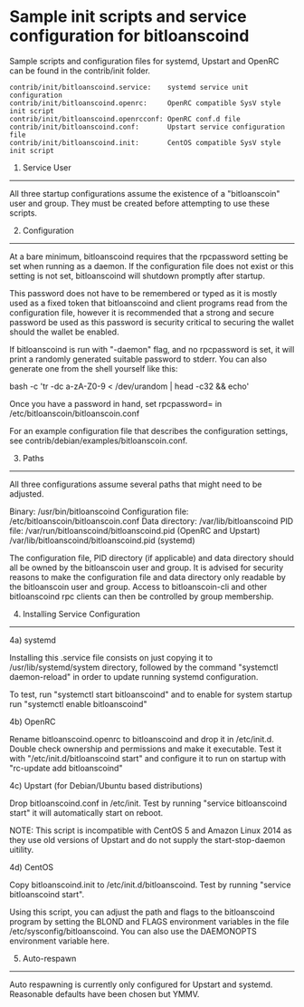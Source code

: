 Sample init scripts and service configuration for bitloanscoind
==========================================================

Sample scripts and configuration files for systemd, Upstart and OpenRC
can be found in the contrib/init folder.

    contrib/init/bitloanscoind.service:    systemd service unit configuration
    contrib/init/bitloanscoind.openrc:     OpenRC compatible SysV style init script
    contrib/init/bitloanscoind.openrcconf: OpenRC conf.d file
    contrib/init/bitloanscoind.conf:       Upstart service configuration file
    contrib/init/bitloanscoind.init:       CentOS compatible SysV style init script

1. Service User
---------------------------------

All three startup configurations assume the existence of a "bitloanscoin" user
and group.  They must be created before attempting to use these scripts.

2. Configuration
---------------------------------

At a bare minimum, bitloanscoind requires that the rpcpassword setting be set
when running as a daemon.  If the configuration file does not exist or this
setting is not set, bitloanscoind will shutdown promptly after startup.

This password does not have to be remembered or typed as it is mostly used
as a fixed token that bitloanscoind and client programs read from the configuration
file, however it is recommended that a strong and secure password be used
as this password is security critical to securing the wallet should the
wallet be enabled.

If bitloanscoind is run with "-daemon" flag, and no rpcpassword is set, it will
print a randomly generated suitable password to stderr.  You can also
generate one from the shell yourself like this:

bash -c 'tr -dc a-zA-Z0-9 < /dev/urandom | head -c32 && echo'

Once you have a password in hand, set rpcpassword= in /etc/bitloanscoin/bitloanscoin.conf

For an example configuration file that describes the configuration settings,
see contrib/debian/examples/bitloanscoin.conf.

3. Paths
---------------------------------

All three configurations assume several paths that might need to be adjusted.

Binary:              /usr/bin/bitloanscoind
Configuration file:  /etc/bitloanscoin/bitloanscoin.conf
Data directory:      /var/lib/bitloanscoind
PID file:            /var/run/bitloanscoind/bitloanscoind.pid (OpenRC and Upstart)
                     /var/lib/bitloanscoind/bitloanscoind.pid (systemd)

The configuration file, PID directory (if applicable) and data directory
should all be owned by the bitloanscoin user and group.  It is advised for security
reasons to make the configuration file and data directory only readable by the
bitloanscoin user and group.  Access to bitloanscoin-cli and other bitloanscoind rpc clients
can then be controlled by group membership.

4. Installing Service Configuration
-----------------------------------

4a) systemd

Installing this .service file consists on just copying it to
/usr/lib/systemd/system directory, followed by the command
"systemctl daemon-reload" in order to update running systemd configuration.

To test, run "systemctl start bitloanscoind" and to enable for system startup run
"systemctl enable bitloanscoind"

4b) OpenRC

Rename bitloanscoind.openrc to bitloanscoind and drop it in /etc/init.d.  Double
check ownership and permissions and make it executable.  Test it with
"/etc/init.d/bitloanscoind start" and configure it to run on startup with
"rc-update add bitloanscoind"

4c) Upstart (for Debian/Ubuntu based distributions)

Drop bitloanscoind.conf in /etc/init.  Test by running "service bitloanscoind start"
it will automatically start on reboot.

NOTE: This script is incompatible with CentOS 5 and Amazon Linux 2014 as they
use old versions of Upstart and do not supply the start-stop-daemon uitility.

4d) CentOS

Copy bitloanscoind.init to /etc/init.d/bitloanscoind. Test by running "service bitloanscoind start".

Using this script, you can adjust the path and flags to the bitloanscoind program by
setting the BLOND and FLAGS environment variables in the file
/etc/sysconfig/bitloanscoind. You can also use the DAEMONOPTS environment variable here.

5. Auto-respawn
-----------------------------------

Auto respawning is currently only configured for Upstart and systemd.
Reasonable defaults have been chosen but YMMV.
